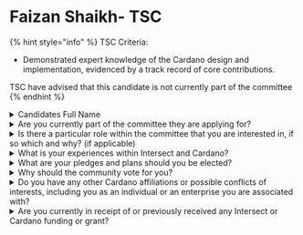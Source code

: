 # Faizan Shaikh- TSC

{% hint style="info" %}
TSC Criteria:

* Demonstrated expert knowledge of the Cardano design and implementation, evidenced by a track record of core contributions.



TSC have advised that this candidate is not currently part of the committee
{% endhint %}

<details>

<summary>Candidates Full Name</summary>

Faizan Shaikh

</details>



<details>

<summary>Are you currently part of the committee they are applying for?</summary>

Yes

</details>



<details>

<summary>Is there a particular role within the committee that you are interested in, if so which and why? (if applicable)</summary>

I am especially drawn to the Seats role within the Technical Steering Committee because it aligns well with my background in technical analysis and my commitment to community involvement. This role would allow me to actively participate in shaping key decisions, offering detailed insights, and directly engaging with technical proposals and network issues. I believe my skills and enthusiasm make me a strong fit for this position, where I can make a tangible difference in advancing the Cardano ecosystem.

</details>



<details>

<summary>What is your experiences within Intersect and Cardano?</summary>

I have been deeply engaged in the Cardano ecosystem as a developer, specializing in smart contracts using Haskell, Plutus, and Aiken to create decentralized solutions.My journey into Cardano began with a strong foundation in functional programming, which naturally led to my active participation in the ecosystem’s technical and community-driven initiatives.I have been involved in Ideascale since Fund 9,and I currently serve as a DRep, advocating for decentralization and transparent decision-making.In addition to my technical contributions, my involvement with INTERSECT has allowed me to focus on educating both developers and community members, creating pathways for broader participation and fostering a culture of collaboration. By blending technical expertise with a deep passion for Cardano's growth and governance, I aim to drive impactful change within the ecosystem.

</details>



<details>

<summary>What are your pledges and plans should you be elected?</summary>

If elected, I will: Technical Solutions – Focus on implementing innovative and effective technical strategies to improve Cardano’s infrastructure. Facilitate Technical Proposals – Streamline the process for evaluating and integrating technical proposals, ensuring swift and informed decisions. Enhance Development Coordination – Improve coordination among development teams to optimize project delivery and integration. Drive Technical Excellence – Advocate for and support rigorous technical standards and best practices to maintain Cardano’s cutting-edge status.

</details>



<details>

<summary>Why should the community vote for you?</summary>

The community should vote for me because I bring a strong technical background and a genuine commitment to enhancing Cardano’s infrastructure. With my experience in smart contracts and decentralized governance, I’m well-equipped to contribute valuable insights and drive impactful technical solutions. My focus will be on advancing innovative strategies, improving proposal processes, and ensuring top-notch development standards. I’m dedicated to making a meaningful difference in Cardano’s technical growth and success.

</details>



<details>

<summary>Do you have any other Cardano affiliations or possible conflicts of interests, including you as an individual or an enterprise you are associated with?</summary>

No

</details>



<details>

<summary>Are you currently in receipt of or previously received any Intersect or Cardano funding or grant?</summary>

No, I have not received any funding or grants from Intersect or Cardano.

</details>
